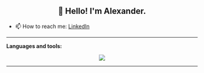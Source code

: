 <h2 align="center">👋 Hello! I'm Alexander.</h2>

-   📫 How to reach me: [LinkedIn](www.linkedin.com/in/aleksandar-petrov-b24021261)

---

**Languages and tools:**

<p align="center">
  <a href="https://skillicons.dev">
    <img src="https://skillicons.dev/icons?i=js,python,django,react,docker,html,css,tailwind,git,postgres,aws" />
  </a>
</p>

---

